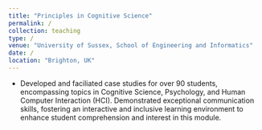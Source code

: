 ```yaml
---
title: "Principles in Cognitive Science"
permalink: /
collection: teaching
type: /
venue: "University of Sussex, School of Engineering and Informatics"
date: /
location: "Brighton, UK"
---
```

- Developed and faciliated case studies for over 90 students, encompassing topics in  Cognitive Science, Psychology, and Human Computer Interaction (HCI). Demonstrated exceptional communication skills, fostering an interactive and inclusive learning environment to enhance student comprehension and interest in this module.
